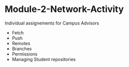 # Module-2-Network-Activity
Individual assignements for Campus Advisors

* Fetch
* Push
* Remotes
* Branches
* Permissions
* Managing Student repositories
